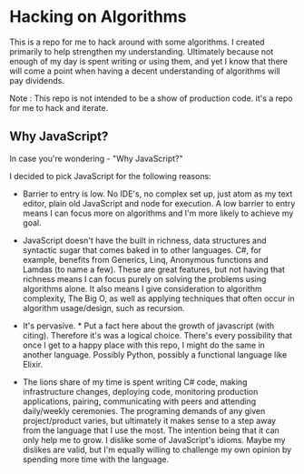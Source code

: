 # Hacking on Algorithms #

This is a repo for me to hack around with some algorithms. I created primarily to help strengthen my understanding.  Ultimately because not enough of my day is spent writing or using them, and yet I know that there will come a point when having a decent understanding of algorithms will pay dividends.

Note : This repo is not intended to be a show of production code. it's a repo for me to hack and iterate.

## Why JavaScript?

In case you're wondering - "Why JavaScript?"

I decided to pick JavaScript for the following reasons:

* Barrier to entry is low. No IDE's, no complex set up, just atom as my text editor, plain old JavaScript and node for execution. A low barrier to entry means I can focus more on algorithms and I'm more likely to achieve my goal.

* JavaScript doesn't have the built in richness, data structures and syntactic sugar that comes baked in to other languages. C#, for example, benefits from Generics, Linq, Anonymous functions and Lamdas (to name a few). These are great features, but not having that richness means I can focus purely on solving the problems using algorithms alone. It also means I give consideration to algorithm complexity, The Big O, as well as applying techniques that often occur in algorithm usage/design, such as recursion.

* It's pervasive. * Put a fact here about the growth of javascript (with citing). Therefore it's was a logical choice. There's every possibility that once I get to a happy place with this repo, I might do the same in another language. Possibly Python, possibly a functional language like Elixir.   

* The lions share of my time is spent writing C# code, making infrastructure changes, deploying code, monitoring production applications, pairing, communicating with peers and attending daily/weekly ceremonies. The programing demands of any given project/product varies, but ultimately it makes sense to a step away from the  language that I use the most. The intention being that it can only help me to grow. I dislike some of JavaScript's idioms. Maybe my dislikes are valid, but I'm equally willing to challenge my own opinion by spending more time with the language. 
